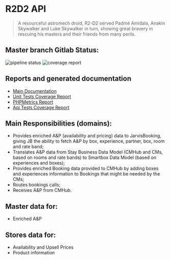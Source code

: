 # R2D2 API

> A resourceful astromech droid, R2-D2 served Padmé Amidala, Anakin Skywalker and Luke Skywalker in turn, showing great bravery in rescuing his masters and their friends from many perils.

## Master branch Gitlab Status:
![pipeline status](http://gitlab.production.smartbox.com/millenniumfalcon/r2-d2-api/badges/master/pipeline.svg)
![coverage report](http://gitlab.production.smartbox.com/millenniumfalcon/r2-d2-api/badges/master/coverage.svg)

##  Reports and generated documentation
* [Main Documentation](http://millenniumfalcon.gitlab.production.smartbox.com/r2-d2-api)
* [Unit Tests Coverage Report](http://millenniumfalcon.gitlab.production.smartbox.com/r2-d2-api/report/html/phpunit/)
* [PHPMetrics Report](http://millenniumfalcon.gitlab.production.smartbox.com/r2-d2-api/report/html/phpmetrics/)
* [Api Tests Coverage Report](http://millenniumfalcon.gitlab.production.smartbox.com/r2-d2-api/report/html/api-tests/)

## Main Responsibilities (domains):

* Provides enriched A&P (availability and pricing) data to JarvisBooking, giving JB the ability to fetch A&P by box, experience, partner, box, room and rate band;
* Translates A&P data from Stay Business Data Model (CMHub and CMs, based on rooms and rate bands) to Smartbox Data Model (based on experiences and boxes);
* Provides enriched Booking data provided to CMHub by adding boxes and experiences information to Bookings that might be needed by the CMs;
* Routes bookings calls;
* Receives A&P from CMHub.

## Master data for:

* Enriched A&P

## Stores data for:

* Availability and Upsell Prices
* Product information
